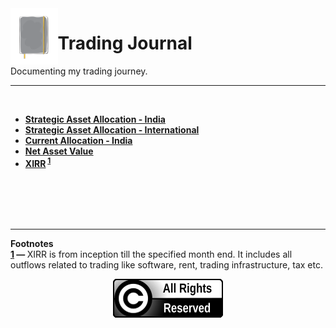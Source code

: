 <img align='left' alt='Journal Logo' src='./files/journal_logo.svg' width='15%'>

# Trading Journal
Documenting my trading journey.

---

<br/>

* **[Strategic Asset Allocation - India](./strategic_asset_allocation-india.md)**
* **[Strategic Asset Allocation - International](./strategic_asset_allocation-international.md)**
* **[Current Allocation - India](https://github.com/ayandossdotnet/trading_journal/blob/main/current_allocation_india.csv)**
* **[Net Asset Value](https://github.com/ayandossdotnet/trading_journal/blob/main/nav_data.csv)**
* **[XIRR](https://github.com/ayandossdotnet/trading_journal/blob/main/xirr_inception_to_month_end.csv)<sup id="a1"> [1](#xirr)</sup>**

<br/>
<br/>
<br/>
<br/>

---
**Footnotes**  
<b id="xirr">[1](#a1) — </b> XIRR is from inception till the specified month end. It includes all outflows related to trading like software, rent, trading infrastructure, tax etc.

<p align="center"><img src="./files/all_rights_reserved.svg"/)</p>

